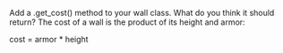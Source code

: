 Add a .get_cost() method to your wall class. What do you think it should return? The cost of a wall is the product of its height and armor:

cost = armor * height
